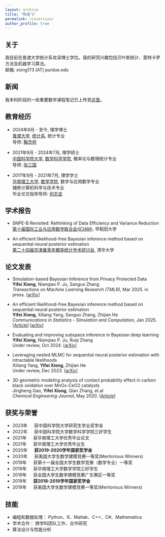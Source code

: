 ```yaml
---
layout: archive
title: "熊逸飞"
permalink: /cnversion/
author_profile: true
---
```


## 关于
我目前在普渡大学统计系攻读博士学位。我的研究兴趣包括贝叶斯统计、蒙特卡罗方法及机器学习算法。  
邮箱: xiong173 [AT] purdue.edu

## 新闻
我本科阶段的一些重要数学课程笔记已上传至[这里](https://bookdown.org/yifei/book/)。

## 教育经历
- 2024年9月 - 至今, 理学博士  
[普渡大学](https://www.purdue.edu/), [统计系](https://www.stat.purdue.edu/), 统计专业  
导师: [鞠念桥](https://nianqiaoju.github.io/)

- 2021年9月 - 2024年7月, 理学硕士  
[中国科学院大学](https://math.ucas.ac.cn/), [数学科学学院](https://www.ucas.ac.cn/), 概率论与数理统计专业  
导师: [张三国](http://people.ucas.ac.cn/~sgzhang)

- 2017年9月 - 2021年7月, 理学学士  
[华南理工大学](https://www.scut.edu.cn/new/), [数学学院](http://www2.scut.edu.cn/math/), 数学与应用数学专业  
辅修计算机科学与技术专业  
毕业论文指导导师: [何志坚](https://hezhijian.com.cn/)

## 学术报告

- SNPE-B Revisited: Rethinking of Data Efficiency and Variance Reduction  
[第十届国际工业与应用数学联合会(ICIAM)](https://iciam2023.org/registered_data?id=00652#04320), 早稻田大学  


- An efficient likelihood-free Bayesian inference method based on sequential neural posterior estimation  
[第二十四届京津冀青年概率统计学术研讨会](https://mp.weixin.qq.com/s/LPwgNA87waDtVY_j1_9McA), 清华大学  

## 论文发表

- Simulation-based Bayesian Inference from Privacy Protected Data  
**Yifei Xiong**, Nianqiao P. Ju, Sanguo Zhang  
*Transactions on Machine Learning Research (TMLR)*, Mar 2025. in press. [[arXiv](https://arxiv.org/abs/2310.12781)]

- An efficient likelihood-free Bayesian inference method based on sequential neural posterior estimation  
**Yifei Xiong**, Xiliang Yang, Sanguo Zhang, Zhijian He  
*Communications in Statistics - Simulation and Computation*, Jan 2025. [[Article](https://doi.org/10.1080/03610918.2025.2456576)] [[arXiv](https://arxiv.org/abs/2311.12530)]

- Evaluating and improving subspace inference in Bayesian deep learning  
**Yifei Xiong**, Nianqiao P. Ju, Ruqi Zhang  
Under review, Oct 2024. [[arXiv](https://yifei-xiong.github.io//404/)]

- Leveraging nested MLMC for sequential neural posterior estimation with intractable likelihoods  
Xiliang Yang, **Yifei Xiong**, Zhijian He  
Under review, Dec 2023. [[arXiv](https://arxiv.org/abs/2401.16776)]

- 3D geometric modeling analysis of contact probability effect in carbon black oxidation over MnOx-CeO2 catalysts  
Jingheng Gao, **Yifei Xiong**, Qian Zhang, et.al  
*Chemical Engineering Journal*, May 2020. [[Article](https://doi.org/10.1016/j.cej.2020.125448)]

## 获奖与荣誉
- 2023年 &emsp; 获中国科学院大学研究生学业奖学金
- 2022年 &emsp; 获中国科学院大学数学科学学院三好学生
- 2021年 &emsp; 获华南理工大学优秀毕业论文
- 2021年 &emsp; 获华南理工大学优秀毕业生
- 2020年 &emsp; **获2019-2020学年国家奖学金**
- 2020年 &emsp; 获美国大学生数学建模竞赛一等奖(Meritorious Winners)
- 2019年 &emsp; 获第十一届全国大学生数学竞赛（数学专业）一等奖
- 2019年 &emsp; 获华南理工大学数学学院三好学生
- 2019年 &emsp; 获全国大学生数学建模竞赛广东赛区一等奖
- 2019年 &emsp; **获2018-2019学年国家奖学金**
- 2019年 &emsp; 获美国大学生数学建模竞赛一等奖(Meritorious Winners)

## 技能
- 编程和数据处理： Python、R、Matlab、C++、C#、Mathematica  
- 学术合作： 跨学科团队工作、合作研究
- 算法设计与性能分析

